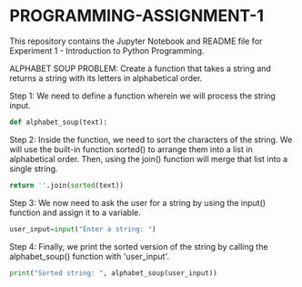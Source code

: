 # PROGRAMMING-ASSIGNMENT-1
This repository contains the Jupyter Notebook and README file for Experiment 1 - Introduction to Python Programming.  


ALPHABET SOUP PROBLEM: Create a function that takes a string and returns a string with its letters in alphabetical order.  

Step 1: We need to define a function wherein we will process the string input.
```py
def alphabet_soup(text):
```

Step 2: Inside the function, we need to sort the characters of the string. We will use the built-in function sorted() to arrange them into a list in alphabetical order. Then, using the join() function will merge that list into a single string.
```py
return ''.join(sorted(text))
```

Step 3: We now need to ask the user for a string by using the input() function and assign it to a variable.
```py
user_input=input("Enter a string: ")
```

Step 4: Finally, we print the sorted version of the string by calling the alphabet_soup() function with 'user_input'.
```py
print("Sorted string: ", alphabet_soup(user_input))
```
